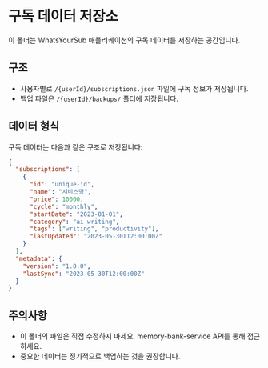 # 구독 데이터 저장소

이 폴더는 WhatsYourSub 애플리케이션의 구독 데이터를 저장하는 공간입니다.

## 구조

- 사용자별로 `/{userId}/subscriptions.json` 파일에 구독 정보가 저장됩니다.
- 백업 파일은 `/{userId}/backups/` 폴더에 저장됩니다.

## 데이터 형식

구독 데이터는 다음과 같은 구조로 저장됩니다:

```json
{
  "subscriptions": [
    {
      "id": "unique-id",
      "name": "서비스명",
      "price": 10000,
      "cycle": "monthly",
      "startDate": "2023-01-01",
      "category": "ai-writing",
      "tags": ["writing", "productivity"],
      "lastUpdated": "2023-05-30T12:00:00Z"
    }
  ],
  "metadata": {
    "version": "1.0.0",
    "lastSync": "2023-05-30T12:00:00Z"
  }
}
```

## 주의사항

- 이 폴더의 파일은 직접 수정하지 마세요. memory-bank-service API를 통해 접근하세요.
- 중요한 데이터는 정기적으로 백업하는 것을 권장합니다. 